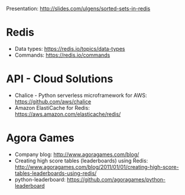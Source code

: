 Presentation: http://slides.com/ulgens/sorted-sets-in-redis

# Redis
* Data types: https://redis.io/topics/data-types
* Commands: https://redis.io/commands

# API - Cloud Solutions
* Chalice - Python serverless microframework for AWS: https://github.com/aws/chalice
* Amazon ElastiCache for Redis: https://aws.amazon.com/elasticache/redis/

# Agora Games
* Company blog: http://www.agoragames.com/blog/
* Creating high score tables (leaderboards) using Redis: http://www.agoragames.com/blog/2011/01/01/creating-high-score-tables-leaderboards-using-redis/
* python-leaderboard: https://github.com/agoragames/python-leaderboard
